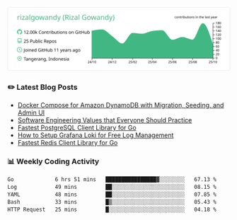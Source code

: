 ![profile-details](profile-summary-card-output/vue/0-profile-details.svg)

### :pencil2: Latest Blog Posts
<!-- BLOG-POST-LIST:START -->
- [Docker Compose for Amazon DynamoDB with Migration, Seeding, and Admin UI](https://medium.com/geekculture/docker-compose-for-amazon-dynamodb-with-migration-seeding-and-admin-ui-db11a348cc6a?source=rss-5763b0f1aba6------2)
- [Software Engineering Values that Everyone Should Practice](https://levelup.gitconnected.com/software-engineering-values-that-everyone-should-practice-c980d00cd103?source=rss-5763b0f1aba6------2)
- [Fastest PostgreSQL Client Library for Go](https://levelup.gitconnected.com/fastest-postgresql-client-library-for-go-579fa97909fb?source=rss-5763b0f1aba6------2)
- [How to Setup Grafana Loki for Free Log Management](https://levelup.gitconnected.com/how-to-setup-grafana-loki-for-free-log-management-ceb60558503c?source=rss-5763b0f1aba6------2)
- [Fastest Redis Client Library for Go](https://levelup.gitconnected.com/fastest-redis-client-library-for-go-7993f618f5ab?source=rss-5763b0f1aba6------2)
<!-- BLOG-POST-LIST:END -->

### 📊 Weekly Coding Activity
<!--START_SECTION:waka-->

```txt
Go             6 hrs 51 mins   ████████████████▓░░░░░░░░   67.13 %
Log            49 mins         ██░░░░░░░░░░░░░░░░░░░░░░░   08.15 %
YAML           48 mins         ██░░░░░░░░░░░░░░░░░░░░░░░   07.85 %
Bash           33 mins         █▒░░░░░░░░░░░░░░░░░░░░░░░   05.43 %
HTTP Request   25 mins         █░░░░░░░░░░░░░░░░░░░░░░░░   04.18 %
```

<!--END_SECTION:waka-->

